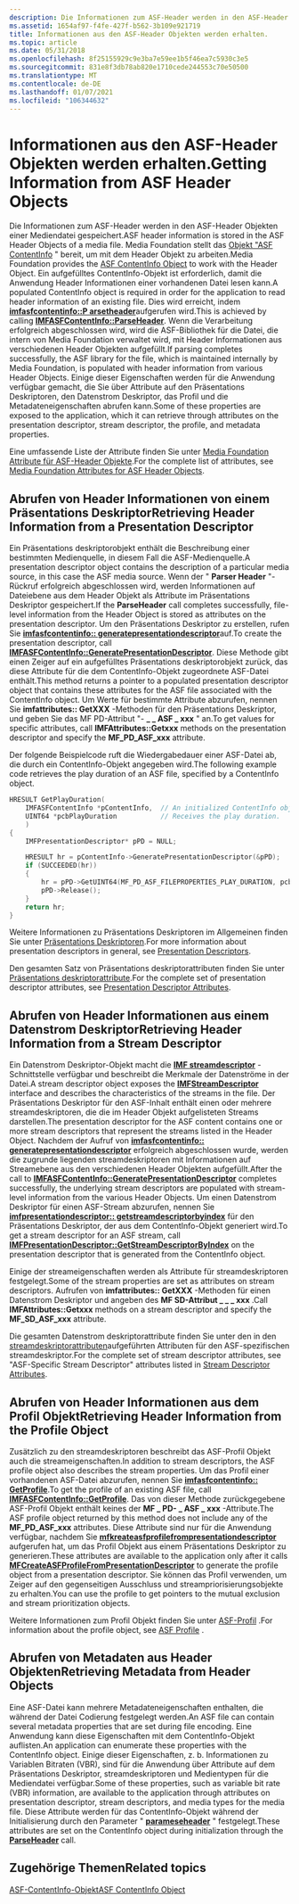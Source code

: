 ```yaml
---
description: Die Informationen zum ASF-Header werden in den ASF-Header Objekten einer Mediendatei gespeichert.
ms.assetid: 1654af97-f4fe-427f-b562-3b109e921719
title: Informationen aus den ASF-Header Objekten werden erhalten.
ms.topic: article
ms.date: 05/31/2018
ms.openlocfilehash: 8f25155929c9e3ba7e59ee1b5f46ea7c5930c3e5
ms.sourcegitcommit: 831e8f3db78ab820e1710cede244553c70e50500
ms.translationtype: MT
ms.contentlocale: de-DE
ms.lasthandoff: 01/07/2021
ms.locfileid: "106344632"
---
```

# <a name="getting-information-from-asf-header-objects"></a><span data-ttu-id="f88ea-103">Informationen aus den ASF-Header Objekten werden erhalten.</span><span class="sxs-lookup"><span data-stu-id="f88ea-103">Getting Information from ASF Header Objects</span></span>

<span data-ttu-id="f88ea-104">Die Informationen zum ASF-Header werden in den ASF-Header Objekten einer Mediendatei gespeichert.</span><span class="sxs-lookup"><span data-stu-id="f88ea-104">ASF header information is stored in the ASF Header Objects of a media file.</span></span> <span data-ttu-id="f88ea-105">Media Foundation stellt das [Objekt "ASF ContentInfo](asf-contentinfo-object.md) " bereit, um mit dem Header Objekt zu arbeiten.</span><span class="sxs-lookup"><span data-stu-id="f88ea-105">Media Foundation provides the [ASF ContentInfo Object](asf-contentinfo-object.md) to work with the Header Object.</span></span> <span data-ttu-id="f88ea-106">Ein aufgefülltes ContentInfo-Objekt ist erforderlich, damit die Anwendung Header Informationen einer vorhandenen Datei lesen kann.</span><span class="sxs-lookup"><span data-stu-id="f88ea-106">A populated ContentInfo object is required in order for the application to read header information of an existing file.</span></span> <span data-ttu-id="f88ea-107">Dies wird erreicht, indem [**imfasfcontentinfo::P arsetheader**](/windows/desktop/api/wmcontainer/nf-wmcontainer-imfasfcontentinfo-parseheader)aufgerufen wird.</span><span class="sxs-lookup"><span data-stu-id="f88ea-107">This is achieved by calling [**IMFASFContentInfo::ParseHeader**](/windows/desktop/api/wmcontainer/nf-wmcontainer-imfasfcontentinfo-parseheader).</span></span> <span data-ttu-id="f88ea-108">Wenn die Verarbeitung erfolgreich abgeschlossen wird, wird die ASF-Bibliothek für die Datei, die intern von Media Foundation verwaltet wird, mit Header Informationen aus verschiedenen Header Objekten aufgefüllt.</span><span class="sxs-lookup"><span data-stu-id="f88ea-108">If parsing completes successfully, the ASF library for the file, which is maintained internally by Media Foundation, is populated with header information from various Header Objects.</span></span> <span data-ttu-id="f88ea-109">Einige dieser Eigenschaften werden für die Anwendung verfügbar gemacht, die Sie über Attribute auf den Präsentations Deskriptoren, den Datenstrom Deskriptor, das Profil und die Metadateneigenschaften abrufen kann.</span><span class="sxs-lookup"><span data-stu-id="f88ea-109">Some of these properties are exposed to the application, which it can retrieve through attributes on the presentation descriptor, stream descriptor, the profile, and metadata properties.</span></span>

<span data-ttu-id="f88ea-110">Eine umfassende Liste der Attribute finden Sie unter [Media Foundation Attribute für ASF-Header Objekte](media-foundation-attributes-for-asf-header-objects.md).</span><span class="sxs-lookup"><span data-stu-id="f88ea-110">For the complete list of attributes, see [Media Foundation Attributes for ASF Header Objects](media-foundation-attributes-for-asf-header-objects.md).</span></span>

## <a name="retrieving-header-information-from-a-presentation-descriptor"></a><span data-ttu-id="f88ea-111">Abrufen von Header Informationen von einem Präsentations Deskriptor</span><span class="sxs-lookup"><span data-stu-id="f88ea-111">Retrieving Header Information from a Presentation Descriptor</span></span>

<span data-ttu-id="f88ea-112">Ein Präsentations deskriptorobjekt enthält die Beschreibung einer bestimmten Medienquelle, in diesem Fall die ASF-Medienquelle.</span><span class="sxs-lookup"><span data-stu-id="f88ea-112">A presentation descriptor object contains the description of a particular media source, in this case the ASF media source.</span></span> <span data-ttu-id="f88ea-113">Wenn der " **Parser Header** "-Rückruf erfolgreich abgeschlossen wird, werden Informationen auf Dateiebene aus dem Header Objekt als Attribute im Präsentations Deskriptor gespeichert.</span><span class="sxs-lookup"><span data-stu-id="f88ea-113">If the **ParseHeader** call completes successfully, file-level information from the Header Object is stored as attributes on the presentation descriptor.</span></span> <span data-ttu-id="f88ea-114">Um den Präsentations Deskriptor zu erstellen, rufen Sie [**imfasfcontentinfo:: generatepresentationdescriptor**](/windows/desktop/api/wmcontainer/nf-wmcontainer-imfasfcontentinfo-generatepresentationdescriptor)auf.</span><span class="sxs-lookup"><span data-stu-id="f88ea-114">To create the presentation descriptor, call [**IMFASFContentInfo::GeneratePresentationDescriptor**](/windows/desktop/api/wmcontainer/nf-wmcontainer-imfasfcontentinfo-generatepresentationdescriptor).</span></span> <span data-ttu-id="f88ea-115">Diese Methode gibt einen Zeiger auf ein aufgefülltes Präsentations deskriptorobjekt zurück, das diese Attribute für die dem ContentInfo-Objekt zugeordnete ASF-Datei enthält.</span><span class="sxs-lookup"><span data-stu-id="f88ea-115">This method returns a pointer to a populated presentation descriptor object that contains these attributes for the ASF file associated with the ContentInfo object.</span></span> <span data-ttu-id="f88ea-116">Um Werte für bestimmte Attribute abzurufen, nennen Sie **imfattributes:: GetXXX** -Methoden für den Präsentations Deskriptor, und geben Sie das MF PD-Attribut "- **\_ \_ ASF \_ xxx** " an.</span><span class="sxs-lookup"><span data-stu-id="f88ea-116">To get values for specific attributes, call **IMFAttributes::Getxxx** methods on the presentation descriptor and specify the **MF\_PD\_ASF\_xxx** attribute.</span></span>

<span data-ttu-id="f88ea-117">Der folgende Beispielcode ruft die Wiedergabedauer einer ASF-Datei ab, die durch ein ContentInfo-Objekt angegeben wird.</span><span class="sxs-lookup"><span data-stu-id="f88ea-117">The following example code retrieves the play duration of an ASF file, specified by a ContentInfo object.</span></span>


```C++
HRESULT GetPlayDuration(
    IMFASFContentInfo *pContentInfo,  // An initialized ContentInfo object. 
    UINT64 *pcbPlayDuration           // Receives the play duration.
    )
{
    IMFPresentationDescriptor* pPD = NULL;

    HRESULT hr = pContentInfo->GeneratePresentationDescriptor(&pPD);
    if (SUCCEEDED(hr))
    {
        hr = pPD->GetUINT64(MF_PD_ASF_FILEPROPERTIES_PLAY_DURATION, pcbPlayDuration);
        pPD->Release();
    }
    return hr;
}

```



<span data-ttu-id="f88ea-118">Weitere Informationen zu Präsentations Deskriptoren im Allgemeinen finden Sie unter [Präsentations Deskriptoren](presentation-descriptors.md).</span><span class="sxs-lookup"><span data-stu-id="f88ea-118">For more information about presentation descriptors in general, see [Presentation Descriptors](presentation-descriptors.md).</span></span>

<span data-ttu-id="f88ea-119">Den gesamten Satz von Präsentations deskriptorattributen finden Sie unter [Präsentations deskriptorattribute](presentation-descriptor-attributes.md).</span><span class="sxs-lookup"><span data-stu-id="f88ea-119">For the complete set of presentation descriptor attributes, see [Presentation Descriptor Attributes](presentation-descriptor-attributes.md).</span></span>

## <a name="retrieving-header-information-from-a-stream-descriptor"></a><span data-ttu-id="f88ea-120">Abrufen von Header Informationen aus einem Datenstrom Deskriptor</span><span class="sxs-lookup"><span data-stu-id="f88ea-120">Retrieving Header Information from a Stream Descriptor</span></span>

<span data-ttu-id="f88ea-121">Ein Datenstrom Deskriptor-Objekt macht die [**IMF streamdescriptor**](/windows/desktop/api/mfidl/nn-mfidl-imfstreamdescriptor) -Schnittstelle verfügbar und beschreibt die Merkmale der Datenströme in der Datei.</span><span class="sxs-lookup"><span data-stu-id="f88ea-121">A stream descriptor object exposes the [**IMFStreamDescriptor**](/windows/desktop/api/mfidl/nn-mfidl-imfstreamdescriptor) interface and describes the characteristics of the streams in the file.</span></span> <span data-ttu-id="f88ea-122">Der Präsentations Deskriptor für den ASF-Inhalt enthält einen oder mehrere streamdeskriptoren, die die im Header Objekt aufgelisteten Streams darstellen.</span><span class="sxs-lookup"><span data-stu-id="f88ea-122">The presentation descriptor for the ASF content contains one or more stream descriptors that represent the streams listed in the Header Object.</span></span> <span data-ttu-id="f88ea-123">Nachdem der Aufruf von [**imfasfcontentinfo:: generatepresentationdescriptor**](/windows/desktop/api/wmcontainer/nf-wmcontainer-imfasfcontentinfo-generatepresentationdescriptor) erfolgreich abgeschlossen wurde, werden die zugrunde liegenden streamdeskriptoren mit Informationen auf Streamebene aus den verschiedenen Header Objekten aufgefüllt.</span><span class="sxs-lookup"><span data-stu-id="f88ea-123">After the call to [**IMFASFContentInfo::GeneratePresentationDescriptor**](/windows/desktop/api/wmcontainer/nf-wmcontainer-imfasfcontentinfo-generatepresentationdescriptor) completes successfully, the underlying stream descriptors are populated with stream-level information from the various Header Objects.</span></span> <span data-ttu-id="f88ea-124">Um einen Datenstrom Deskriptor für einen ASF-Stream abzurufen, nennen Sie [**imfpresentationdescriptor:: getstreamdescriptorbyindex**](/windows/desktop/api/mfidl/nf-mfidl-imfpresentationdescriptor-getstreamdescriptorbyindex) für den Präsentations Deskriptor, der aus dem ContentInfo-Objekt generiert wird.</span><span class="sxs-lookup"><span data-stu-id="f88ea-124">To get a stream descriptor for an ASF stream, call [**IMFPresentationDescriptor::GetStreamDescriptorByIndex**](/windows/desktop/api/mfidl/nf-mfidl-imfpresentationdescriptor-getstreamdescriptorbyindex) on the presentation descriptor that is generated from the ContentInfo object.</span></span>

<span data-ttu-id="f88ea-125">Einige der streameigenschaften werden als Attribute für streamdeskriptoren festgelegt.</span><span class="sxs-lookup"><span data-stu-id="f88ea-125">Some of the stream properties are set as attributes on stream descriptors.</span></span> <span data-ttu-id="f88ea-126">Aufrufen von **imfattributes:: GetXXX** -Methoden für einen Datenstrom Deskriptor und angeben des **MF SD-Attribut \_ \_ \_ xxx** .</span><span class="sxs-lookup"><span data-stu-id="f88ea-126">Call **IMFAttributes::Getxxx** methods on a stream descriptor and specify the **MF\_SD\_ASF\_xxx** attribute.</span></span>

<span data-ttu-id="f88ea-127">Die gesamten Datenstrom deskriptorattribute finden Sie unter den in den [streamdeskriptorattributen](stream-descriptor-attributes.md)aufgeführten Attributen für den ASF-spezifischen streamdeskriptor.</span><span class="sxs-lookup"><span data-stu-id="f88ea-127">For the complete set of stream descriptor attributes, see "ASF-Specific Stream Descriptor" attributes listed in [Stream Descriptor Attributes](stream-descriptor-attributes.md).</span></span>

## <a name="retrieving-header-information-from-the-profile-object"></a><span data-ttu-id="f88ea-128">Abrufen von Header Informationen aus dem Profil Objekt</span><span class="sxs-lookup"><span data-stu-id="f88ea-128">Retrieving Header Information from the Profile Object</span></span>

<span data-ttu-id="f88ea-129">Zusätzlich zu den streamdeskriptoren beschreibt das ASF-Profil Objekt auch die streameigenschaften.</span><span class="sxs-lookup"><span data-stu-id="f88ea-129">In addition to stream descriptors, the ASF profile object also describes the stream properties.</span></span> <span data-ttu-id="f88ea-130">Um das Profil einer vorhandenen ASF-Datei abzurufen, nennen Sie [**imfasfcontentinfo:: GetProfile**](/windows/desktop/api/wmcontainer/nf-wmcontainer-imfasfcontentinfo-getprofile).</span><span class="sxs-lookup"><span data-stu-id="f88ea-130">To get the profile of an existing ASF file, call [**IMFASFContentInfo::GetProfile**](/windows/desktop/api/wmcontainer/nf-wmcontainer-imfasfcontentinfo-getprofile).</span></span> <span data-ttu-id="f88ea-131">Das von dieser Methode zurückgegebene ASF-Profil Objekt enthält keines der **MF \_ PD- \_ ASF \_ xxx** -Attribute.</span><span class="sxs-lookup"><span data-stu-id="f88ea-131">The ASF profile object returned by this method does not include any of the **MF\_PD\_ASF\_xxx** attributes.</span></span> <span data-ttu-id="f88ea-132">Diese Attribute sind nur für die Anwendung verfügbar, nachdem Sie [**mfkreateasfprofilefrompresentationdescriptor**](/windows/desktop/api/wmcontainer/nf-wmcontainer-mfcreateasfprofilefrompresentationdescriptor) aufgerufen hat, um das Profil Objekt aus einem Präsentations Deskriptor zu generieren.</span><span class="sxs-lookup"><span data-stu-id="f88ea-132">These attributes are available to the application only after it calls [**MFCreateASFProfileFromPresentationDescriptor**](/windows/desktop/api/wmcontainer/nf-wmcontainer-mfcreateasfprofilefrompresentationdescriptor) to generate the profile object from a presentation descriptor.</span></span> <span data-ttu-id="f88ea-133">Sie können das Profil verwenden, um Zeiger auf den gegenseitigen Ausschluss und streampriorisierungsobjekte zu erhalten.</span><span class="sxs-lookup"><span data-stu-id="f88ea-133">You can use the profile to get pointers to the mutual exclusion and stream prioritization objects.</span></span>

<span data-ttu-id="f88ea-134">Weitere Informationen zum Profil Objekt finden Sie unter [ASF-Profil](asf-profile.md) .</span><span class="sxs-lookup"><span data-stu-id="f88ea-134">For information about the profile object, see [ASF Profile](asf-profile.md) .</span></span>

## <a name="retrieving-metadata-from-header-objects"></a><span data-ttu-id="f88ea-135">Abrufen von Metadaten aus Header Objekten</span><span class="sxs-lookup"><span data-stu-id="f88ea-135">Retrieving Metadata from Header Objects</span></span>

<span data-ttu-id="f88ea-136">Eine ASF-Datei kann mehrere Metadateneigenschaften enthalten, die während der Datei Codierung festgelegt werden.</span><span class="sxs-lookup"><span data-stu-id="f88ea-136">An ASF file can contain several metadata properties that are set during file encoding.</span></span> <span data-ttu-id="f88ea-137">Eine Anwendung kann diese Eigenschaften mit dem ContentInfo-Objekt auflisten.</span><span class="sxs-lookup"><span data-stu-id="f88ea-137">An application can enumerate these properties with the ContentInfo object.</span></span> <span data-ttu-id="f88ea-138">Einige dieser Eigenschaften, z. b. Informationen zu Variablen Bitraten (VBR), sind für die Anwendung über Attribute auf dem Präsentations Deskriptor, streamdeskriptoren und Medientypen für die Mediendatei verfügbar.</span><span class="sxs-lookup"><span data-stu-id="f88ea-138">Some of these properties, such as variable bit rate (VBR) information, are available to the application through attributes on presentation descriptor, stream descriptors, and media types for the media file.</span></span> <span data-ttu-id="f88ea-139">Diese Attribute werden für das ContentInfo-Objekt während der Initialisierung durch den Parameter " [**parameseheader**](/windows/desktop/api/wmcontainer/nf-wmcontainer-imfasfcontentinfo-parseheader) " festgelegt.</span><span class="sxs-lookup"><span data-stu-id="f88ea-139">These attributes are set on the ContentInfo object during initialization through the [**ParseHeader**](/windows/desktop/api/wmcontainer/nf-wmcontainer-imfasfcontentinfo-parseheader) call.</span></span>

## <a name="related-topics"></a><span data-ttu-id="f88ea-140">Zugehörige Themen</span><span class="sxs-lookup"><span data-stu-id="f88ea-140">Related topics</span></span>

<dl> <dt>

[<span data-ttu-id="f88ea-141">ASF-ContentInfo-Objekt</span><span class="sxs-lookup"><span data-stu-id="f88ea-141">ASF ContentInfo Object</span></span>](asf-contentinfo-object.md)
</dt> </dl>

 

 



